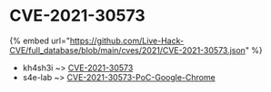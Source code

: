 # CVE-2021-30573
{% embed url="https://github.com/Live-Hack-CVE/full_database/blob/main/cves/2021/CVE-2021-30573.json" %}

* kh4sh3i ~> [CVE-2021-30573](https://www.alice-snow.ru/2021/database/cve-2021-30573/cve-2021-30573-kh4sh3i)
* s4e-lab ~> [CVE-2021-30573-PoC-Google-Chrome](https://www.alice-snow.ru/2021/database/cve-2021-30573/cve-2021-30573-poc-google-chrome-s4e-lab)